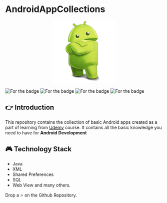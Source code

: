 # AndroidAppCollections

<p align="center">
  <img src="https://github.com/salonigupta1/AndroidAppCollections/blob/master/androidimage.png">
 </p>
 
   
  ![For the badge](https://forthebadge.com/images/badges/built-by-developers.svg)
  ![For the badge](https://forthebadge.com/images/badges/built-by-hipsters.svg)
  ![For the badge](https://forthebadge.com/images/badges/built-for-android.svg)
  ![For the badge](https://forthebadge.com/images/badges/built-with-science.svg)
 
 
 
 
 ## 👉 Introduction
  This repository contains the collection of basic Android apps created as a part of learning from [Udemy](https://www.udemy.com/course-dashboard-redirect/?course_id=1405812) course.
  It contains all the basic knowledge you need to have for <b>Android Development</b>
  
 ## 🎮 Technology Stack
 - Java
 - XML
 - Shared Preferences
 - SQL
 - Web View
 and many others.
 
 
 Drop a ⭐ on the Github Repository.

